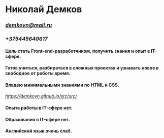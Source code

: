 # Николай Демков
### *demkovn@mail.ru* 
### *+375445640617*
#### Цель стать Front-end-разработчиком, получить знания и опыт в IT-сфере.
#### Готов учиться, разбираться в сложных проектах и узнавать новое в свободное от работы время.
#### Владею минимальными знаниями по HTML и CSS.
*https://demkovn.github.io/src/src/*
#### Опыта работы в IT-сфере нет.
#### Образования в IT-сфере нет.
#### Английский язык очень слаб.
